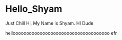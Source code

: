 # Hello_Shyam
Just Chill
Hi,
My Name is Shyam.
HI Dude

helloooooooooooooooooooooooooooooooooooo efr
